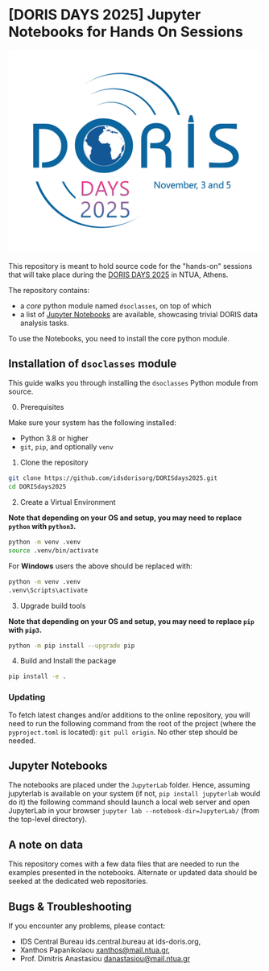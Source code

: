 # [DORIS DAYS 2025] Jupyter Notebooks for Hands On Sessions

[![DORIS DAYS 2025](assets/logo_DD_2025.png)](https://ids-doris.org/ids/meetings/ids-meetings.html%20)

This repository is meant to hold source code for the "hands-on" sessions that will take 
place during the [DORIS DAYS 2025](https://ids-doris.org/ids/meetings/ids-meetings.html%20) in NTUA, Athens.

The repository contains:
 - a *core* python module named `dsoclasses`, on top of which
 - a list of [Jupyter Notebooks](https://jupyter.org/) are available, showcasing trivial DORIS data analysis tasks.

To use the Notebooks, you need to install the core python module.

## Installation of `dsoclasses` module

This guide walks you through installing the `dsoclasses` Python module from source.

0. Prerequisites

Make sure your system has the following installed:

- Python 3.8 or higher
- `git`, `pip`, and optionally `venv`

 1. Clone the repository

```bash
git clone https://github.com/idsdorisorg/DORISdays2025.git
cd DORISdays2025
```

2. Create a Virtual Environment

**Note that depending on your OS and setup, you may need to replace `python` with `python3`.**

```bash
python -m venv .venv
source .venv/bin/activate
```

For **Windows** users the above should be replaced with:
```bash
python -m venv .venv
.venv\Scripts\activate
```

3. Upgrade build tools

**Note that depending on your OS and setup, you may need to replace `pip` with `pip3`.**

```bash
python -m pip install --upgrade pip
```

4. Build and Install the package

```bash
pip install -e .
```

### Updating

To fetch latest changes and/or additions to the online repository, you will need to 
run the following command from the root of the project (where the `pyproject.toml` is 
located): `git pull origin`. No other step should be needed.


## Jupyter Notebooks

The notebooks are placed under the `JupyterLab` folder. Hence, assuming jupyterlab 
is available on your system (if not, `pip install jupyterlab` would do it) the following 
command should launch a local web server and open JupyterLab in your browser 
`jupyter lab --notebook-dir=JupyterLab/` (from the top-level directory).

## A note on data

This repository comes with a few data files that are needed to run the examples presented in 
the notebooks. Alternate or updated data should be seeked at the dedicated web repositories.

## Bugs & Troubleshooting

If you encounter any problems, please contact:
* IDS Central Bureau ids.central.bureau at ids-doris.org,
* Xanthos Papanikolaou xanthos@mail.ntua.gr,
* Prof. Dimitris Anastasiou danastasiou@mail.ntua.gr
